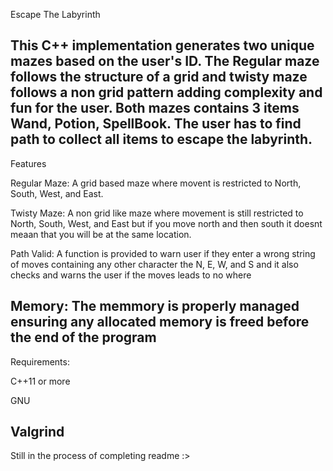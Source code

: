 Escape The Labyrinth

This C++ implementation generates two unique mazes based on the user's ID. The Regular maze follows the structure of a grid and twisty maze follows a non grid pattern adding complexity and fun for the user. 
Both mazes contains 3 items Wand, Potion, SpellBook. The user has to find path to collect all items to escape the labyrinth.
-------------------------------------------------------------------------------------------------------------------------------------------------------------------------------------------------------------
Features

Regular Maze: A grid based maze where movent is restricted to North, South, West, and East.

Twisty Maze: A non grid like maze where movement is still restricted to North, South, West, and East but if you move north and then south it doesnt meaan that you will be at the same location.

Path Valid: A function is provided to warn user if they enter a wrong string of moves containing any other character the N, E, W, and S and it also checks and warns the user if the moves leads to no where

Memory: The memmory is properly managed ensuring any allocated memory is freed before the end of the program
-------------------------------------------------------------------------------------------------------------------------------------------------------------------------------------------------------------
Requirements:

C++11 or more

GNU

Valgrind
-------------------------------------------------------------------------------------------------------------------------------------------------------------------------------------------------------------
Still in the process of completing readme :>
